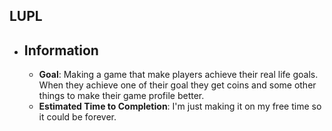 ## LUPL
 * ## Information
   * **Goal**: Making a game that make players achieve their real life goals. When they achieve one of their goal they get coins and some other things to make their game profile better.
   * **Estimated Time to Completion**: I'm just making it on my free time so it could be forever.
